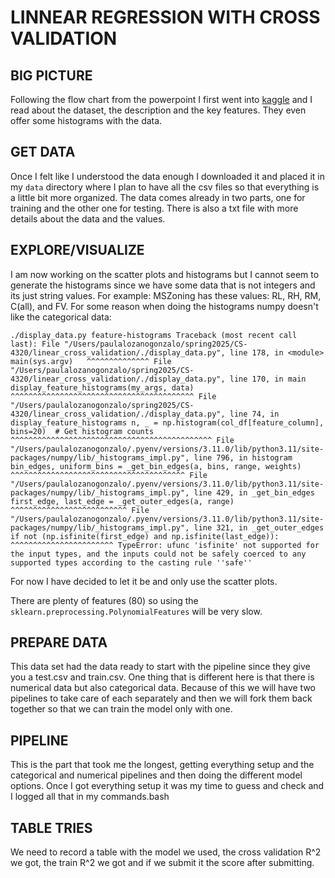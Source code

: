 # LINNEAR REGRESSION WITH CROSS VALIDATION 

## BIG PICTURE

Following the flow chart from the powerpoint I first went into [kaggle](https://www.kaggle.com/competitions/house-prices-advanced-regression-techniques/overview) 
and I read about the dataset, the description and the key features. They even offer some histograms with the data. 

## GET DATA

Once I felt like I understood the data enough I downloaded it and placed it in my `data` directory where I plan to have all the csv files so that 
everything is a little bit more organized. The data comes already in two parts, one for training and the other one for testing. There is also a txt file with more details about the data and the values.

## EXPLORE/VISUALIZE

I am now working on the scatter plots and histograms but I cannot seem to generate the histograms since we have some data that is not integers 
and its just string values. For example: MSZoning has these values: RL, RH, RM, C(all), and FV. For some reason when doing the histograms numpy doesn't like 
the categorical data:

`./display_data.py feature-histograms
Traceback (most recent call last):
  File "/Users/paulalozanogonzalo/spring2025/CS-4320/linear_cross_validation/./display_data.py", line 178, in <module>
    main(sys.argv)  
    ^^^^^^^^^^^^^^
  File "/Users/paulalozanogonzalo/spring2025/CS-4320/linear_cross_validation/./display_data.py", line 170, in main
    display_feature_histograms(my_args, data) 
    ^^^^^^^^^^^^^^^^^^^^^^^^^^^^^^^^^^^^^^^^^
  File "/Users/paulalozanogonzalo/spring2025/CS-4320/linear_cross_validation/./display_data.py", line 74, in display_feature_histograms
    n, _ = np.histogram(col_df[feature_column], bins=20)  # Get histogram counts
           ^^^^^^^^^^^^^^^^^^^^^^^^^^^^^^^^^^^^^^^^^^^^^
  File "/Users/paulalozanogonzalo/.pyenv/versions/3.11.0/lib/python3.11/site-packages/numpy/lib/_histograms_impl.py", line 796, in histogram
    bin_edges, uniform_bins = _get_bin_edges(a, bins, range, weights)
                              ^^^^^^^^^^^^^^^^^^^^^^^^^^^^^^^^^^^^^^^
  File "/Users/paulalozanogonzalo/.pyenv/versions/3.11.0/lib/python3.11/site-packages/numpy/lib/_histograms_impl.py", line 429, in _get_bin_edges
    first_edge, last_edge = _get_outer_edges(a, range)
                            ^^^^^^^^^^^^^^^^^^^^^^^^^^
  File "/Users/paulalozanogonzalo/.pyenv/versions/3.11.0/lib/python3.11/site-packages/numpy/lib/_histograms_impl.py", line 321, in _get_outer_edges
    if not (np.isfinite(first_edge) and np.isfinite(last_edge)):
            ^^^^^^^^^^^^^^^^^^^^^^^
TypeError: ufunc 'isfinite' not supported for the input types, and the inputs could not be safely coerced to any supported types according to the casting rule ''safe''`

For now I have decided to let it be and only use the scatter plots.

There are plenty of features (80) so using the `sklearn.preprocessing.PolynomialFeatures` will be very slow. 

## PREPARE DATA

This data set had the data ready to start with the pipeline since they give you a test.csv and train.csv.
One thing that is different here is that there is numerical data but also categorical data. Because of this we will have two pipelines to take care of each separately
and then we will fork them back together so that we can train the model only with one.

## PIPELINE

This is the part that took me the longest, getting everything setup and the categorical and numerical pipelines and then doing the different model options. Once
I got everything setup it was my time to guess and check and I logged all that in my commands.bash 

## TABLE TRIES

We need to record a table with the model we used, the cross validation R^2 we got, the train R^2 we got and if we submit it the score after submitting.